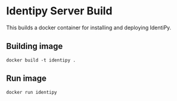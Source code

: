 # Identipy Server Build

This builds a docker container for installing and deploying IdentiPy.

## Building image
```
docker build -t identipy .
```

## Run image
```
docker run identipy
```

